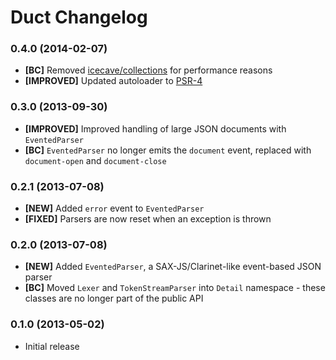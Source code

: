# Duct Changelog

### 0.4.0 (2014-02-07)

* **[BC]** Removed [icecave/collections](https://github.com/IcecaveStudios/collections) for performance reasons
* **[IMPROVED]** Updated autoloader to [PSR-4](http://www.php-fig.org/psr/psr-4/)

### 0.3.0 (2013-09-30)

* **[IMPROVED]** Improved handling of large JSON documents with `EventedParser`
* **[BC]** `EventedParser` no longer emits the `document` event, replaced with `document-open` and `document-close`

### 0.2.1 (2013-07-08)

* **[NEW]** Added `error` event to `EventedParser`
* **[FIXED]** Parsers are now reset when an exception is thrown

### 0.2.0 (2013-07-08)

* **[NEW]** Added `EventedParser`, a SAX-JS/Clarinet-like event-based JSON parser
* **[BC]** Moved `Lexer` and `TokenStreamParser` into `Detail` namespace - these classes are no longer part of the public API

### 0.1.0 (2013-05-02)

* Initial release
